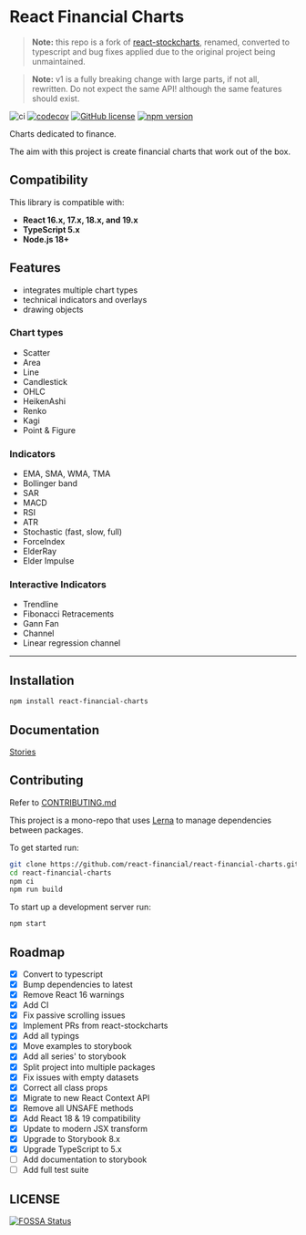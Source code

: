 # React Financial Charts

> **Note:** this repo is a fork of [react-stockcharts](https://github.com/rrag/react-stockcharts), renamed, converted to typescript and bug fixes applied due to the original project being unmaintained.

> **Note:** v1 is a fully breaking change with large parts, if not all, rewritten. Do not expect the same API! although the same features should exist.

![ci](https://github.com/react-financial/react-financial-charts/workflows/ci/badge.svg)
[![codecov](https://codecov.io/gh/reactivemarkets/react-financial-charts/branch/master/graph/badge.svg)](https://codecov.io/gh/reactivemarkets/react-financial-charts)
 [![GitHub license](https://img.shields.io/badge/license-MIT-brightgreen.svg)](https://github.com/react-financial/react-financial-charts/blob/master/LICENSE) [![npm version](https://img.shields.io/npm/v/react-financial-charts.svg?style=flat)](https://www.npmjs.com/package/react-financial-charts)

Charts dedicated to finance.

The aim with this project is create financial charts that work out of the box.

## Compatibility

This library is compatible with:
- **React 16.x, 17.x, 18.x, and 19.x**
- **TypeScript 5.x**
- **Node.js 18+**

## Features

- integrates multiple chart types
- technical indicators and overlays
- drawing objects

### Chart types

- Scatter
- Area
- Line
- Candlestick
- OHLC
- HeikenAshi
- Renko
- Kagi
- Point & Figure

### Indicators

- EMA, SMA, WMA, TMA
- Bollinger band
- SAR
- MACD
- RSI
- ATR
- Stochastic (fast, slow, full)
- ForceIndex
- ElderRay
- Elder Impulse

### Interactive Indicators

- Trendline
- Fibonacci Retracements
- Gann Fan
- Channel
- Linear regression channel

---

## Installation

```sh
npm install react-financial-charts
```

## Documentation

[Stories](https://react-financial.github.io/react-financial-charts/)

## Contributing

Refer to [CONTRIBUTING.md](./CONTRIBUTING.md)

This project is a mono-repo that uses [Lerna](https://lerna.js.org/) to manage dependencies between packages.

To get started run:

```bash
git clone https://github.com/react-financial/react-financial-charts.git
cd react-financial-charts
npm ci
npm run build
```

To start up a development server run:

```bash
npm start
```

## Roadmap

- [x] Convert to typescript
- [x] Bump dependencies to latest
- [x] Remove React 16 warnings
- [x] Add CI
- [x] Fix passive scrolling issues
- [x] Implement PRs from react-stockcharts
- [x] Add all typings
- [x] Move examples to storybook
- [x] Add all series' to storybook
- [x] Split project into multiple packages
- [x] Fix issues with empty datasets
- [x] Correct all class props
- [x] Migrate to new React Context API
- [x] Remove all UNSAFE methods
- [x] Add React 18 & 19 compatibility
- [x] Update to modern JSX transform
- [x] Upgrade to Storybook 8.x
- [x] Upgrade TypeScript to 5.x
- [ ] Add documentation to storybook
- [ ] Add full test suite

## LICENSE

[![FOSSA Status](https://app.fossa.com/api/projects/custom%2B13613%2Fgit%40github.com%3Areactivemarkets%2Freact-financial-charts.git.svg?type=large)](https://app.fossa.com/projects/custom%2B13613%2Fgit%40github.com%3Areactivemarkets%2Freact-financial-charts.git?ref=badge_large)
